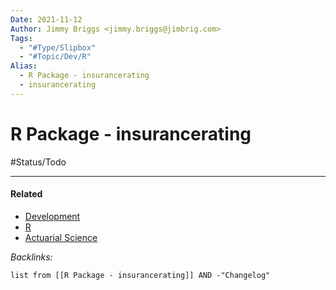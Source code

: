 ```yaml
---
Date: 2021-11-12
Author: Jimmy Briggs <jimmy.briggs@jimbrig.com>
Tags:
  - "#Type/Slipbox"
  - "#Topic/Dev/R"
Alias:
  - R Package - insurancerating
  - insurancerating
---
```


# R Package - insurancerating

\#Status/Todo 

---

#### Related

* [Development](../MOCs/Development.md)
* [R](../MOCs/R.md)
* [Actuarial Science](../MOCs/Actuarial%20Science.md)

*Backlinks:*

````dataview
list from [[R Package - insurancerating]] AND -"Changelog"
````
